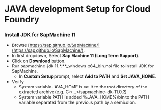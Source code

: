 # JAVA development Setup for Cloud Foundry

### Install JDK for SapMachine 11

- Browse [https://sap.github.io/SapMachine/](https://sap.github.io/SapMachine/).
- In first dropdown, Select **Sap Machine 11 (Long Term Support)**.
- Click on **Download** button.
- Run sapmachine-jdk-11.*.**_windows-x64_bin.msi file to install JDK for SapMachine.
    - In **Custom Setup** prompt, select **Add to PATH** and **Set JAVA_HOME**.
- Verify
    - System variable JAVA_HOME is set it to the root directory of the extracted archive (e.g. C:\<...>\sapmachine-jdk-11.0.3)
    - System variable PATH is added %JAVA_HOME%\bin to the PATH variable separated from the previous path by a semicolon.